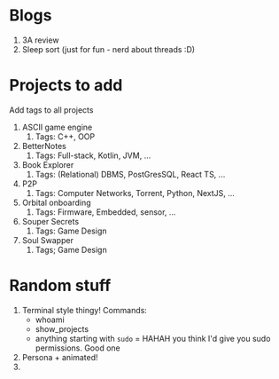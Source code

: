 # Blogs

1. 3A review
2. Sleep sort (just for fun - nerd about threads :D)


# Projects to add

Add tags to all projects

1. ASCII game engine
   1. Tags: C++, OOP
2. BetterNotes
   1. Tags: Full-stack, Kotlin, JVM, ...
3. Book Explorer
   1. Tags: (Relational) DBMS, PostGresSQL, React TS, ... 
4. P2P
   1. Tags: Computer Networks, Torrent, Python, NextJS, ...
5. Orbital onboarding
   1. Tags: Firmware, Embedded, sensor, ...
6. Souper Secrets
   1. Tags: Game Design
7. Soul Swapper
   1. Tags; Game Design




# Random stuff
1. Terminal style thingy! Commands:
    - whoami
    - show_projects
    - anything starting with `sudo` = HAHAH you think I'd give you sudo permissions. Good one
2. Persona + animated!
3. 

